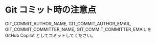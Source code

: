 # Git コミット時の注意点

GIT_COMMIT_AUTHOR_NAME, GIT_COMMIT_AUTHOR_EMAIL, GIT_COMMIT_COMMITTER_NAME, GIT_COMMIT_COMMITTER_EMAIL を GitHub Copilot としてコミットしてください。
